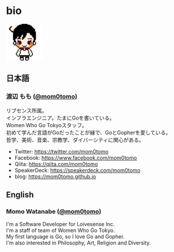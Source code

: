 # bio

<img src="./mom0tomo.png" width="100px">

## 日本語

### 渡辺 もも ([@mom0tomo](https://twitter.com/mom0tomo))

リブセンス所属。<br>
インフラエンジニア。たまにGoを書いている。<br>
Women Who Go Tokyoスタッフ。<br>
初めて学んだ言語がGoだったことが縁で、GoとGopherを愛している。<br>
哲学、美術、音楽、宗教学、ダイバーシティに関心がある。

* Twitter: https://twitter.com/mom0tomo
* Facebook: https://www.facebook.com/mom0tomo
* Qiita: https://qiita.com/mom0tomo
* SpeakerDeck: https://speakerdeck.com/mom0tomo
* blog: https://mom0tomo.github.io

## English

### Momo Watanabe ([@mom0tomo](https://twitter.com/mom0tomo))

I'm a Software Developer for Loivesense Inc.<br>
I'm a staff of team of Women Who Go Tokyo.<br>
My first language is Go, so I love Go and Gopher.<br>
I'm also interested in Philosophy, Art, Religion and Diversity.

